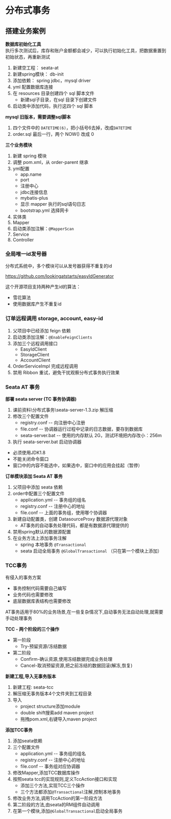 # 分布式事务

## 搭建业务案例

**数据库初始化工具**  
执行多次测试后，库存和账户金额都会减少，可以执行初始化工具，把数据重置到初始状态，再重新测试

1. 新建空工程： seata-at
2. 新建spring模块： db-init
3. 添加依赖： spring jdbc，mysql driver
4. yml 配置数据库连接
5. 在 resources 目录创建四个 sql 脚本文件
    - 新建sql子目录，在sql 目录下创建文件
6. 启动类中添加代码，执行这四个 sql 脚本

**mysql 旧版本，需要调整sql脚本**

1. 四个文件中的 `DATETIME(6)`，把小括号6去掉，改成`DATETIME`
2. order.sql 最后一行，两个 NOW() 改成 0

**三个业务模块**

1. 新建 spring 模块
2. 调整 pom.xml，从 order-parent 继承
3. yml配置
    - app.name
    - port
    - 注册中心
    - jdbc连接信息
    - mybatis-plus
    - 显示 mapper 执行的sql语句日志
    - bootstrap.yml 选择网卡
4. 实体类
5. Mapper
6. 启动类添加注解：`@MapperScan`
7. Service
8. Controller

### 全局唯一id发号器

分布式系统中，多个模块可以从发号器获得不重复的id

https://github.com/lookingatstarts/easyIdGenerator

这个开源项目支持两种产生id的算法：

- 雪花算法
- 使用数据库产生不重复id

### 订单远程调用 storage, account, easy-id

1. 父项目中已经添加 feign 依赖
2. 启动类添加注解：`@EnableFeignClients`
3. 添加三个远程调用接口
    - EasyIdClient
    - StorageClient
    - AccountClient
4. OrderServiceImpl 完成远程调用
5. 禁用 Ribbon 重试，避免干扰观察分布式事务执行效果

### Seata AT 事务

**部署 seata server (TC 事务协调器)**

1. 课前资料\分布式事务\seata-server-1.3.zip 解压缩
2. 修改三个配置文件
    - registry.conf -- 向注册中心注册
    - file.conf -- 协调器运行过程中记录的日志数据，要存到数据库
    - seata-server.bat -- 使用的内存默认 2G，测试环境把内存改小：256m
3. 执行 seata-server.bat 启动协调器

- 必须使用JDK1.8
- 不能关闭命令窗口
- 窗口中的内容不能选中，如果选中，窗口中的应用会挂起（暂停）

**订单模块添加 Seata AT 事务**

1. 父项目中添加 seata 依赖
2. order中配置三个配置文件
    - application.yml -- 事务组的组名
    - registry.conf -- 注册中心的地址
    - file.conf -- 上面的事务组，使用哪个协调器
3. 新建自动配置类，创建 DatasourceProxy 数据源代理对象
    - AT事务的自动事务处理代码，都是有数据源代理提供的
4. 禁用spring默认的数据源配置
5. 在业务方法上添加事务注解
    - spring 本地事务 `@Transactional`
    - seata 启动全局事务 `@GlobalTransactional` （只在第一个模块上添加）

### TCC事务

有侵入的事务方案

- 事务控制代码需要自己编写
- 业务代码也需要修改
- 底层数据库表结构也需要修改

AT事务适用于80%的业务场景,在一些复杂情况下,自动事务无法自动处理,就需要手动处理事务

**TCC - 两个阶段的三个操作**

- 第一阶段
    - Try-预留资源/冻结数据
- 第二阶段
    - Confirm-确认资源,使用冻结数据完成业务处理
    - Cancel-取消预留资源,把之前冻结的数据回滚(解冻,恢复)

**新建工程,导入无事务版本**

1. 新建工程: seata-tcc
2. 解压缩无事务版本4个文件夹到工程目录
3. 导入
    - project structure添加module
    - double shift搜索add maven project
    - 拖拽pom.xml,右键导入maven project

**添加TCC事务**

1. 添加seata依赖
2. 三个配置文件
    - application.yml -- 事务组的组名
    - registry.conf -- 注册中心的地址
    - file.conf -- 事务组对应协调器
3. 修改Mapper,添加TCC数据库操作
4. 按照seata tcc的实现规则,定义TccAction接口和实现
    - 添加三个方法,实现TCC三个操作
    - 三个方法都添加`@Transactional`注解,控制本地事务
5. 修改业务方法,调用TccAction的第一阶段方法
6. 第二阶段的方法,由seata的RM组件自动调用
7. 在第一个模块,添加`@GlobalTransactional`启动全局事务